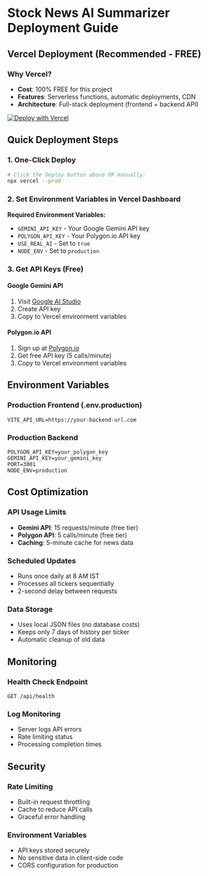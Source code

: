 # Stock News AI Summarizer Deployment Guide

## Vercel Deployment (Recommended - FREE)

### Why Vercel?
- **Cost**: 100% FREE for this project
- **Features**: Serverless functions, automatic deployments, CDN
- **Architecture**: Full-stack deployment (frontend + backend API)

[![Deploy with Vercel](https://vercel.com/button)](https://vercel.com/new/clone?repository-url=https://github.com/netxspider/stock-news-ai-summarizer)

## Quick Deployment Steps

### 1. One-Click Deploy
```bash
# Click the Deploy button above OR manually:
npx vercel --prod
```

### 2. Set Environment Variables in Vercel Dashboard
**Required Environment Variables:**
- `GEMINI_API_KEY` - Your Google Gemini API key
- `POLYGON_API_KEY` - Your Polygon.io API key
- `USE_REAL_AI` - Set to `true`
- `NODE_ENV` - Set to `production`

### 3. Get API Keys (Free)

#### Google Gemini API
1. Visit [Google AI Studio](https://makersuite.google.com/app/apikey)
2. Create API key
3. Copy to Vercel environment variables

#### Polygon.io API  
1. Sign up at [Polygon.io](https://polygon.io/)
2. Get free API key (5 calls/minute)
3. Copy to Vercel environment variables

## Environment Variables

### Production Frontend (.env.production)
```
VITE_API_URL=https://your-backend-url.com
```

### Production Backend
```
POLYGON_API_KEY=your_polygon_key
GEMINI_API_KEY=your_gemini_key
PORT=3001
NODE_ENV=production
```

## Cost Optimization

### API Usage Limits
- **Gemini API**: 15 requests/minute (free tier)
- **Polygon API**: 5 calls/minute (free tier)
- **Caching**: 5-minute cache for news data

### Scheduled Updates
- Runs once daily at 8 AM IST
- Processes all tickers sequentially
- 2-second delay between requests

### Data Storage
- Uses local JSON files (no database costs)
- Keeps only 7 days of history per ticker
- Automatic cleanup of old data

## Monitoring

### Health Check Endpoint
```
GET /api/health
```

### Log Monitoring
- Server logs API errors
- Rate limiting status
- Processing completion times

## Security

### Rate Limiting
- Built-in request throttling
- Cache to reduce API calls
- Graceful error handling

### Environment Variables
- API keys stored securely
- No sensitive data in client-side code
- CORS configuration for production
